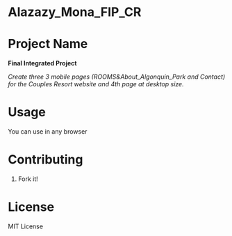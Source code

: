 # Alazazy_Mona_FIP_CR

# Project Name

**Final Integrated Project**

*Create three 3 mobile pages (ROOMS&amp;About_Algonquin_Park and Contact) for the Couples Resort website and 4th page at desktop size.*

# Usage

You can use in any browser

# Contributing

1. Fork it!

# License

MIT License
